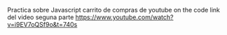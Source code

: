 Practica sobre Javascript carrito de compras de youtube on the code link del video seguna parte https://www.youtube.com/watch?v=i9EV7oQSf9o&t=740s
